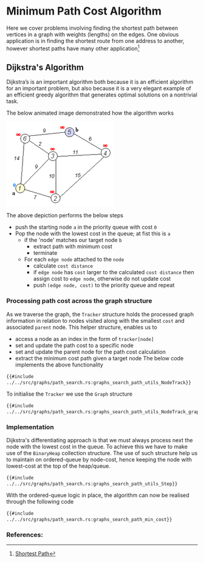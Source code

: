 # Minimum Path Cost Algorithm
Here we cover problems involving finding the shortest path between vertices in a
graph with weights (lengths) on the edges. One obvious application is in finding the shortest
route from one address to another, however shortest paths have many other application[^note] 

## Dijkstra's Algorithm
Dijkstra’s is an important algorithm both because it is an efficient algorithm for an important problem, but
also because it is a very elegant example of an efficient greedy algorithm that generates optimal
solutions on a nontrivial task.

The below animated image demonstrated how the algorithm works

![image](img/Dijkstra_Animation.gif "Dijkstra_Animation")

The above depiction performs the below steps 
* push the starting node `a` in the priority queue with cost `0`
* Pop the node with the lowest cost in the queue; at fist this is `a`
  * if the 'node' matches our target node `b` 
    * extract path with minimum cost 
    * terminate
  * For each `edge node` attached to the `node`
    * calculate `cost distance`
    * if `edge node` has `cost` larger to the calculated `cost distance` then assign cost to `edge node`, otherwise do not update cost
    * push `(edge node, cost)` to the priority queue and repeat

### Processing path cost across the graph structure
As we traverse the graph, the `Tracker` structure holds the processed graph information in relation to nodes visited along with the smallest `cost` and associated `parent` node.
This helper structure, enables us to 
* access a node as an index in the form of `tracker[node]`
* set and update the path cost to a specific node
* set and update the parent node for the path cost calculation
* extract the minimum cost path given a target node
The below code implements the above functionality
```rust,no_run,noplayground
{{#include ../../src/graphs/path_search.rs:graphs_search_path_utils_NodeTrack}}
```
To initialise the `Tracker` we use the `Graph` structure
```rust,no_run,noplayground
{{#include ../../src/graphs/path_search.rs:graphs_search_path_utils_NodeTrack_graph}}
```

### Implementation
Dijkstra's differentiating approach is that we must always process next the node with the lowest cost in the queue. To achieve this we have to make use of the `BinaryHeap` collection structure. The use of such structure help us to maintain on ordered-queue by node-cost, hence keeping the node with lowest-cost at the top of the heap/queue.
```rust,no_run,noplayground
{{#include ../../src/graphs/path_search.rs:graphs_search_path_utils_Step}}
```
With the ordered-queue logic in place, the algorithm can now be realised through the following code
```rust,no_run,noplayground
{{#include ../../src/graphs/path_search.rs:graphs_search_path_min_cost}}
```

### References:
[^note]:[Shortest Path](https://www.cs.cmu.edu/afs/cs/academic/class/15210-s15/www/lectures/shortest-path.pdf)
